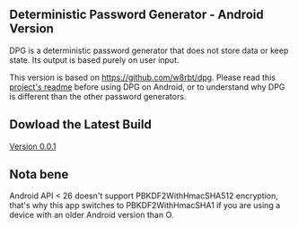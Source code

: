 ## Deterministic Password Generator - Android Version

DPG is a deterministic password generator that does not store data or keep state. Its output is based purely on user input. 

This version is based on https://github.com/w8rbt/dpg. 
Please read this [project's readme](https://github.com/w8rbt/dpg/blob/master/readme.md) before using DPG on Android, or to understand why DPG is different than the other password generators.


## Dowload the Latest Build

[Version 0.0.1](https://raw.githubusercontent.com/lp1dev/dpg-android/master/app/app-release.apk)
        
## Nota bene

Android API < 26 doesn't support PBKDF2WithHmacSHA512 encryption, 
that's why this app switches to PBKDF2WithHmacSHA1 if you are using a device with an older Android version than O.
